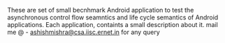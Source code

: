 These are set of small becnhmark Android application to test the asynchronous control flow seamntics and life cycle semantics of Android applications.
Each application, containts a small description about it.
mail me @ - ashishmishra@csa.iisc.ernet.in for any query

